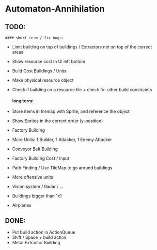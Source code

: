 # Automaton-Annihilation


## TODO:

	#### short term / fix bugs:
 - Limit building on top of buildings / Extractors not on top of the correct areas  
 - Show resource cost in UI left bottom
 - Build Cost Buildings / Units
 - Make physical resource object
 - Check if building on a resource tile + check for other build constraints

	#### long term:
 - Store items in tilemap with Sprite, and reference the object
 - Show Sprites in the correct order (y-position)
 - Factory Building
 - More Units: 1 Builder, 1 Attacker, 1 Enemy Attacker
 - Conveyor Belt Building
 - Factory Building Cost / Input
 - Path Finding / Use TileMap to go around buildings
 - More offensive units
 - Vision system / Radar / ...
 - Buildings bigger than 1x1
 - Airplanes


## DONE:
 - Put build action in ActionQueue
 - Shift / Space + build action
 - Metal Extractor Building
